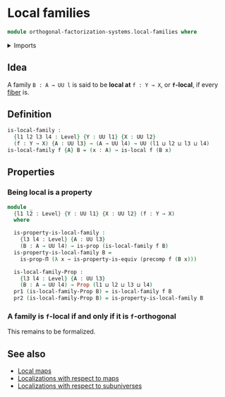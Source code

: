 # Local families

```agda
module orthogonal-factorization-systems.local-families where
```

<details><summary>Imports</summary>

```agda
open import foundation.action-on-identifications-functions
open import foundation.contractible-maps
open import foundation.contractible-types
open import foundation.dependent-pair-types
open import foundation.empty-types
open import foundation.equivalences
open import foundation.fibers-of-maps
open import foundation.function-extensionality
open import foundation.function-types
open import foundation.functoriality-dependent-function-types
open import foundation.functoriality-dependent-pair-types
open import foundation.functoriality-function-types
open import foundation.identity-types
open import foundation.propositions
open import foundation.retractions
open import foundation.sections
open import foundation.transport-along-identifications
open import foundation.type-arithmetic-dependent-function-types
open import foundation.type-arithmetic-unit-type
open import foundation.unit-type
open import foundation.universal-property-empty-type
open import foundation.universe-levels

open import orthogonal-factorization-systems.local-types
```

</details>

## Idea

A family `B : A → UU l` is said to be **local at** `f : Y → X`, or
**`f`-local**, if every [fiber](foundation-core.fibers-of-maps.md) is.

## Definition

```agda
is-local-family :
  {l1 l2 l3 l4 : Level} {Y : UU l1} {X : UU l2}
  (f : Y → X) {A : UU l3} → (A → UU l4) → UU (l1 ⊔ l2 ⊔ l3 ⊔ l4)
is-local-family f {A} B = (x : A) → is-local f (B x)
```

## Properties

### Being local is a property

```agda
module _
  {l1 l2 : Level} {Y : UU l1} {X : UU l2} (f : Y → X)
  where

  is-property-is-local-family :
    {l3 l4 : Level} {A : UU l3}
    (B : A → UU l4) → is-prop (is-local-family f B)
  is-property-is-local-family B =
    is-prop-Π (λ x → is-property-is-equiv (precomp f (B x)))

  is-local-family-Prop :
    {l3 l4 : Level} {A : UU l3}
    (B : A → UU l4) → Prop (l1 ⊔ l2 ⊔ l3 ⊔ l4)
  pr1 (is-local-family-Prop B) = is-local-family f B
  pr2 (is-local-family-Prop B) = is-property-is-local-family B
```

### A family is `f`-local if and only if it is `f`-orthogonal

This remains to be formalized.

## See also

- [Local maps](orthogonal-factorization-systems.local-maps.md)
- [Localizations with respect to maps](orthogonal-factorization-systems.localizations-maps.md)
- [Localizations with respect to subuniverses](orthogonal-factorization-systems.localizations-subuniverses.md)
